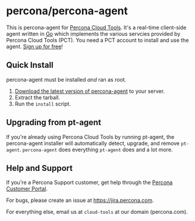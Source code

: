 percona/percona-agent
=====================

This is percona-agent for [Percona Cloud Tools](https://cloud.percona.com).  It's a real-time client-side agent written in [Go](http://golang.org/) which implements the various servcies provided by Percona Cloud Tools (PCT).  You need a PCT account to install and use the agent.  [Sign up for free](https://cloud.percona.com/signup)!

Quick Install
-------------

percona-agent must be installed _and_ ran as root.

1. [Download the latest version of percona-agent](http://www.percona.com/downloads/percona-agent/LATEST/) to your server.
1. Extract the tarball.
1. Run the `install` script.

Upgrading from pt-agent
-----------------------

If you're already using Percona Cloud Tools by running pt-agent, the percona-agent installer will automatically detect, upgrade, and remove `pt-agent`.  `percona-agent` does everything `pt-agent` does and a lot more.

Help and Support
----------------

If you're a Percona Support customer, get help through the [Percona Customer Portal](https://customers.percona.com).

For bugs, please create an issue at https://jira.percona.com.

For everything else, email us at `cloud-tools` at our domain (percona.com).
